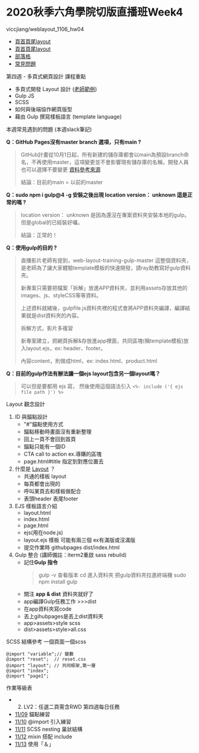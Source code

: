 # 2020秋季六角學院切版直播班Week4
viccjiang/weblayout_1106_hw04

* [頁首頁尾layout](https://viccjiang.github.io/weblayout_1106_hw04/index.html)
* [頁首頁尾layout](https://viccjiang.github.io/weblayout_1106_hw04/layout.html)
* [部落格](https://viccjiang.github.io/weblayout_1106_hw04/blog.html)
* [常見問題](https://viccjiang.github.io/weblayout_1106_hw04/faq.html)

第四週 - 多頁式網頁設計 課程重點
* 多頁式開發 Layout 設計 ([老師範例](https://cacoo.com/diagrams/G4ML24CopC3t8VZX/CD531))
* Gulp JS
* SCSS
* 如何與後端協作網頁版型
* 藉由 Gulp 撰寫樣板語言 (template language)

本週常見遇到的問題 (本週slack筆記)

**Q：GitHub Pages沒有master branch 選項，只有main ?** 
> GitHub計畫從10月1日起，所有新建的儲存庫都會以main為預設branch命名，不再使用master，這項變更並不會影響現有儲存庫的名稱，開發人員也可以選擇不要變更 [資料參考來源](https://www.ithome.com.tw/news/140094)
> 
> 結論：目前的main = 以前的master
> 
**Q：sudo npm i gulp@4 -g 安裝之後出現 location version： unknown 這是正常的嗎 ?**
> location version： unknown 是因為還沒在專案資料夾安裝本地的gulp。但是global的已經裝好囉。
> 
> 結論：正常的！
> 
**Q：使用gulp的目的 ?**

> 直播影片老師有提到，web-layout-training-gulp-master 這整個資料夾，是老師為了讓大家體驗template模板的快速開發，請ray助教寫好gulp資料夾。
> 
> 新專案只需要把檔案「拆解」放進APP資料夾，並利用assets存放其他的images、js、styleCSS等等資料。
> 
> 上述資料就緒後，gulpfile.js資料夾裡的程式會將APP資料夾編譯，編譯結果就是dist資料夾的內容。
> 
> 拆解方式，影片多複習[]()
> 
> 新專案建立，把網頁拆解&存放進app裡面，共同區塊(稱template模板)放入layout.ejs，ex: header、footer。
> 
> 內容content，則做成html，ex: index.html、product.html
> 
**Q：目前的gulp作法有辦法讓一個ejs layout包含另一個layout嗎？**
> 可以但是要都用 ejs 寫， 然後使用這個語法引入
> `<%- include ('{ ejs file path }') %> `
> 
Layout 觀念設計
1. ID 與錨點設計
    *    "#"錨點使用方式
    *    錨點移動時畫面沒有重新整理
    *    回上一頁不會回到首頁
    *    錨點只能有一個ID
    *    CTA call to action ex.導購的區塊
    *    page.html#title 指定到對應位置去
3. 什麼是 [Layout](https://cacoo.com/diagrams/fWdDuMY0WrfI0im7/CD531) ？ 
    *    共通的樣板 layout
    *    每頁都會出現的
    *    呼叫某頁去和樣板做配合 
    *    表頭header 表尾footer
5. EJS 樣板語言介紹
    * layout.html
    * index.html
    * page.html
    * ejs(用在node.js)
    * layout.ejs 樣板 可能有兩三個 ex有滿版或沒滿版
    * 提交作業時 githubpages  dist/index.html
7. Gulp 整合 (講師備註：iterm2重啟 sass rebuild)
    * 記住**Gulp 指令**
        >   gulp -v 查看版本
        >   cd 進入資料夾 把gulp資料夾拉進終端機
        >   sudo npm install
        >   gulp 
    * 關注 **app & dist** 資料夾就好了
    * app編譯Gulp任務工作 >>>dist
    * 在app資料夾寫code
    * 丟上gihubpages是丟上dist資料夾
    * app>assets>style     scss
    * dist>assets>style>all.css

SCSS 結構參考
一個頁面一個scss
```
@import "variable";// 變數  
@import "reset";  // reset.css  
@import "layout"; // 共同框架,第一層
@import "index";     
@import "page1";     

```
作業等級表
* 2. LV2：任選二頁需含RWD
第四週每日任務
* [11/09](https://codepen.io/viccjiang/pen/VwjEKdz) 錨點練習
* [11/10](https://codepen.io/viccjiang/pen/mdEzoYr) @import 引入練習
* [11/11](https://codepen.io/viccjiang/pen/eYzQyGo) SCSS nesting 巢狀結構
* [11/12](https://codepen.io/viccjiang/pen/oNLJxGe) mixin 搭配 include
* [11/13](https://codepen.io/viccjiang/pen/PozXVoO) 使用「＆」

